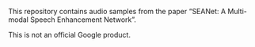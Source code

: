 This repository contains audio samples from the paper “SEANet: A Multi-modal Speech Enhancement Network”.

This is not an official Google product.
